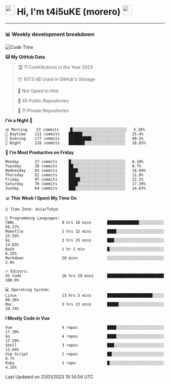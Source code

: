 <!-- Title -->
<h1>
    <img src="https://emojis.slackmojis.com/emojis/images/1600385609/10490/cactuar.gif?1600385609" width="30"/> 
    Hi, I'm t4i5uKE (morero) 
    <img src="https://emojis.slackmojis.com/emojis/images/1600385609/10490/cactuar.gif?1600385609" width="30"/>
</h1>

---

<h3> 📊 Weekly development breakdown </h3>
<!-- waka-readme-stats -->

<!--START_SECTION:waka-->
![Code Time](http://img.shields.io/badge/Code%20Time-1%2C372%20hrs%2022%20mins-blue)

**🐱 My GitHub Data** 

> 🏆 11 Contributions in the Year 2023
 > 
> 📦 617.0 kB Used in GitHub's Storage 
 > 
> 🚫 Not Opted to Hire
 > 
> 📜 45 Public Repositories 
 > 
> 🔑 11 Private Repositories  
 > 
**I'm a Night 🦉** 

```text
🌞 Morning    23 commits     █░░░░░░░░░░░░░░░░░░░░░░░░   5.26% 
🌆 Daytime    111 commits    ██████░░░░░░░░░░░░░░░░░░░   25.4% 
🌃 Evening    177 commits    ██████████░░░░░░░░░░░░░░░   40.5% 
🌙 Night      126 commits    ███████░░░░░░░░░░░░░░░░░░   28.83%

```
📅 **I'm Most Productive on Friday** 

```text
Monday       27 commits     █░░░░░░░░░░░░░░░░░░░░░░░░   6.18% 
Tuesday      38 commits     ██░░░░░░░░░░░░░░░░░░░░░░░   8.7% 
Wednesday    83 commits     ████░░░░░░░░░░░░░░░░░░░░░   18.99% 
Thursday     52 commits     ███░░░░░░░░░░░░░░░░░░░░░░   11.9% 
Friday       97 commits     █████░░░░░░░░░░░░░░░░░░░░   22.2% 
Saturday     76 commits     ████░░░░░░░░░░░░░░░░░░░░░   17.39% 
Sunday       64 commits     ███░░░░░░░░░░░░░░░░░░░░░░   14.65%

```


📊 **This Week I Spent My Time On** 

```text
⌚︎ Time Zone: Asia/Tokyo

💬 Programming Languages: 
YAML                     9 hrs 10 mins       ██████████████░░░░░░░░░░░   56.27% 
Makefile                 2 hrs 32 mins       ████░░░░░░░░░░░░░░░░░░░░░   15.54% 
Go                       2 hrs 25 mins       ███░░░░░░░░░░░░░░░░░░░░░░   14.83% 
Bash                     1 hr 1 min          █░░░░░░░░░░░░░░░░░░░░░░░░   6.33% 
Markdown                 28 mins             ░░░░░░░░░░░░░░░░░░░░░░░░░   2.9%

🔥 Editors: 
VS Code                  16 hrs 18 mins      █████████████████████████   100.0%

💻 Operating System: 
Linux                    13 hrs 5 mins       ████████████████████░░░░░   80.26% 
Mac                      3 hrs 13 mins       █████░░░░░░░░░░░░░░░░░░░░   19.74%

```

**I Mostly Code in Vue** 

```text
Vue                      4 repos             ████░░░░░░░░░░░░░░░░░░░░░   17.39% 
Go                       4 repos             ████░░░░░░░░░░░░░░░░░░░░░   17.39% 
Shell                    3 repos             ███░░░░░░░░░░░░░░░░░░░░░░   13.04% 
Vim Script               2 repos             ██░░░░░░░░░░░░░░░░░░░░░░░   8.7% 
Ruby                     1 repo              █░░░░░░░░░░░░░░░░░░░░░░░░   4.35%

```



 Last Updated on 21/01/2023 10:14:04 UTC
<!--END_SECTION:waka-->
